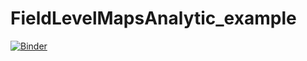 # FieldLevelMapsAnalytic_example

[![Binder](https://mybinder.org/badge_logo.svg)](https://mybinder.org/v2/gh/GEOSYS/FieldLevelMapsAnalytic_example/HEAD
)
